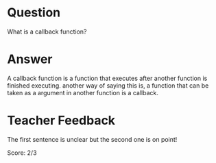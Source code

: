 # Question

What is a callback function?

# Answer
A callback function is a function that executes after another function is finished executing. another way of saying this is, a function that can be taken as a argument in another function is a callback.

# Teacher Feedback

The first sentence is unclear but the second one is on point!

Score: 2/3